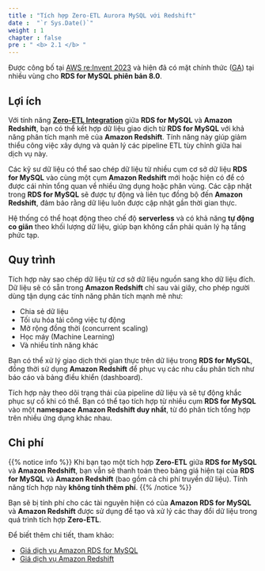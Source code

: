 ```yaml
---
title : "Tích hợp Zero-ETL Aurora MySQL với Redshift"
date :  "`r Sys.Date()`" 
weight : 1
chapter : false
pre : " <b> 2.1 </b> "
---
```


Được công bố tại [AWS re:Invent 2023](https://youtu.be/PMfn9_nTDbM?t=7418) và hiện đã có mặt chính thức ([GA](https://aws.amazon.com/about-aws/whats-new/2024/09/amazon-rds-mysql-zero-etl-integration-redshift-generally-available/)) tại nhiều vùng cho **RDS for MySQL phiên bản 8.0**.

## Lợi ích

Với tính năng **[Zero-ETL Integration](1-Zero-ETL/)** giữa **RDS for MySQL** và **Amazon Redshift**, bạn có thể kết hợp dữ liệu giao dịch từ **RDS for MySQL** với khả năng phân tích mạnh mẽ của **Amazon Redshift**. Tính năng này giúp giảm thiểu công việc xây dựng và quản lý các pipeline ETL tùy chỉnh giữa hai dịch vụ này.

Các kỹ sư dữ liệu có thể sao chép dữ liệu từ nhiều cụm cơ sở dữ liệu **RDS for MySQL** vào cùng một cụm **Amazon Redshift** mới hoặc hiện có để có được cái nhìn tổng quan về nhiều ứng dụng hoặc phân vùng. Các cập nhật trong **RDS for MySQL** sẽ được tự động và liên tục đồng bộ đến **Amazon Redshift**, đảm bảo rằng dữ liệu luôn được cập nhật gần thời gian thực.

Hệ thống có thể hoạt động theo chế độ **serverless** và có khả năng **tự động co giãn** theo khối lượng dữ liệu, giúp bạn không cần phải quản lý hạ tầng phức tạp.

## Quy trình

Tích hợp này sao chép dữ liệu từ cơ sở dữ liệu nguồn sang kho dữ liệu đích. Dữ liệu sẽ có sẵn trong **Amazon Redshift** chỉ sau vài giây, cho phép người dùng tận dụng các tính năng phân tích mạnh mẽ như:

- Chia sẻ dữ liệu
- Tối ưu hóa tải công việc tự động
- Mở rộng đồng thời (concurrent scaling)
- Học máy (Machine Learning)
- Và nhiều tính năng khác

Bạn có thể xử lý giao dịch thời gian thực trên dữ liệu trong **RDS for MySQL**, đồng thời sử dụng **Amazon Redshift** để phục vụ các nhu cầu phân tích như báo cáo và bảng điều khiển (dashboard).

Tích hợp này theo dõi trạng thái của pipeline dữ liệu và sẽ tự động khắc phục sự cố khi có thể. Bạn có thể tạo tích hợp từ nhiều cụm **RDS for MySQL** vào một **namespace Amazon Redshift duy nhất**, từ đó phân tích tổng hợp trên nhiều ứng dụng khác nhau.

## Chi phí

{{% notice info %}}
Khi bạn tạo một tích hợp **Zero-ETL** giữa **RDS for MySQL** và **Amazon Redshift**, bạn vẫn sẽ thanh toán theo bảng giá hiện tại của **RDS for MySQL** và **Amazon Redshift** (bao gồm cả chi phí truyền dữ liệu). Tính năng tích hợp này **không tính thêm phí**.
{{% /notice %}}

Bạn sẽ bị tính phí cho các tài nguyên hiện có của **Amazon RDS for MySQL** và **Amazon Redshift** được sử dụng để tạo và xử lý các thay đổi dữ liệu trong quá trình tích hợp **Zero-ETL**.

Để biết thêm chi tiết, tham khảo:

- [Giá dịch vụ Amazon RDS for MySQL](https://aws.amazon.com/rds/mysql/pricing/)
- [Giá dịch vụ Amazon Redshift](https://aws.amazon.com/redshift/pricing/)